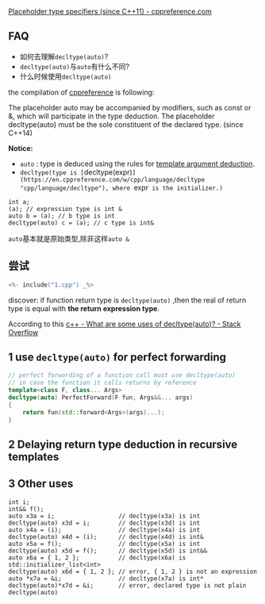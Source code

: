 [Placeholder type specifiers (since C++11) - cppreference.com](https://en.cppreference.com/w/cpp/language/auto)

## FAQ

- 如何去理解`decltype(auto)`?
- `decltype(auto)`与`auto`有什么不同?
- 什么时候使用`decltype(auto)`

the compilation of [cppreference][1] is following:

The placeholder auto may be accompanied by modifiers, such as const or &, which will participate in the type deduction. The placeholder decltype(auto) must be the sole constituent of the declared type. (since C++14)

**Notice:**

- `auto` : type is deduced using the rules for [template argument deduction](https://en.cppreference.com//w/cpp/language/template_argument_deduction#Other_contexts "cpp/language/template argument deduction").
- `decltype(type is [`decltype(expr)`](https://en.cppreference.com/w/cpp/language/decltype "cpp/language/decltype"), where `expr` is the initializer.)`

```plaintext
int a;
(a); // expression type is int &
auto b = (a); // b type is int
decltype(auto) c = (a); // c type is int&
```

`auto`基本就是原始类型,除非这样`auto &`


## 尝试
```cpp
<%- include("1.cpp") _%>
```

discover: if function return type is `decltype(auto)` ,then the real of
return type is equal with **the return expression type**.

According to this [c++ - What are some uses of decltype(auto)? - Stack Overflow](https://stackoverflow.com/questions/24109737/what-are-some-uses-of-decltypeauto)

## 1 use `decltype(auto)` for perfect forwarding

```cpp
// perfect forwarding of a function call must use decltype(auto)
// in case the function it calls returns by reference
template<class F, class... Args>
decltype(auto) PerfectForward(F fun, Args&&... args) 
{ 
    return fun(std::forward<Args>(args)...); 
}
```

## 2 Delaying return type deduction in recursive templates

## 3 Other uses

```
int i;
int&& f();
auto x3a = i;                  // decltype(x3a) is int
decltype(auto) x3d = i;        // decltype(x3d) is int
auto x4a = (i);                // decltype(x4a) is int
decltype(auto) x4d = (i);      // decltype(x4d) is int&
auto x5a = f();                // decltype(x5a) is int
decltype(auto) x5d = f();      // decltype(x5d) is int&&
auto x6a = { 1, 2 };           // decltype(x6a) is std::initializer_list<int>
decltype(auto) x6d = { 1, 2 }; // error, { 1, 2 } is not an expression
auto *x7a = &i;                // decltype(x7a) is int*
decltype(auto)*x7d = &i;       // error, declared type is not plain decltype(auto)
```




[1]: <https://en.cppreference.com/w/cpp/language/auto>
